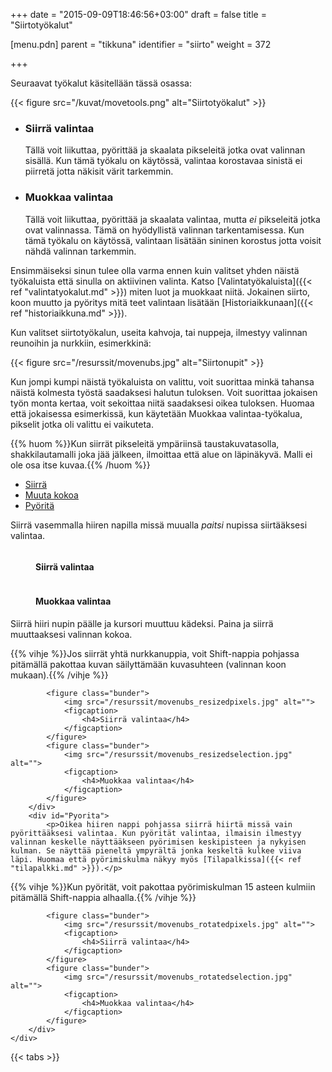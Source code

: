 ﻿+++
date = "2015-09-09T18:46:56+03:00"
draft = false
title = "Siirtotyökalut"

[menu.pdn]
	parent = "tikkuna"
	identifier = "siirto"
	weight = 372

+++

Seuraavat työkalut käsitellään tässä osassa:

{{< figure src="/kuvat/movetools.png" alt="Siirtotyökalut" >}}

*	### Siirrä valintaa

	Tällä voit liikuttaa, pyörittää ja skaalata pikseleitä jotka ovat valinnan sisällä. Kun tämä työkalu on käytössä, valintaa korostavaa sinistä ei piirretä jotta näkisit värit tarkemmin.
	
*	### Muokkaa valintaa
	
	Tällä voit liikuttaa, pyörittää ja skaalata valintaa, mutta *ei* pikseleitä jotka ovat valinnassa. Tämä on hyödyllistä valinnan tarkentamisessa. Kun tämä työkalu on käytössä, 
	valintaan lisätään sininen korostus jotta voisit nähdä valinnan tarkemmin.
	
Ensimmäiseksi sinun tulee olla varma ennen kuin valitset yhden näistä työkaluista että sinulla on aktiivinen valinta. Katso [Valintatyökaluista]({{< ref "valintatyokalut.md" >}}) miten 
luot ja muokkaat niitä. Jokainen siirto, koon muutto ja pyöritys mitä teet valintaan lisätään [Historiaikkunaan]({{< ref "historiaikkuna.md" >}}).

Kun valitset siirtotyökalun, useita kahvoja, tai nuppeja, ilmestyy valinnan reunoihin ja nurkkiin, esimerkkinä:

{{< figure src="/resurssit/movenubs.jpg" alt="Siirtonupit" >}}

Kun jompi kumpi näistä työkaluista on valittu, voit suorittaa minkä tahansa näistä kolmesta työstä saadaksesi halutun tuloksen. Voit suorittaa jokaisen työn monta kertaa, voit 
sekoittaa niitä saadaksesi oikea tuloksen. Huomaa että jokaisessa esimerkissä, kun käytetään Muokkaa valintaa-työkalua, pikselit jotka oli valittu ei vaikuteta.

{{% huom %}}Kun siirrät pikseleitä ympäriinsä taustakuvatasolla, shakkilautamalli joka jää jälkeen, ilmoittaa että alue on läpinäkyvä. Malli ei ole osa itse kuvaa.{{% /huom %}}

<div id="tabs">
	<ul class="tabs">
		<li><a href="#Siirra">Siirrä</a></li>
		<li><a href="#Muuta">Muuta kokoa</a></li>
		<li><a href="#Pyorita">Pyöritä</a></li>
	</ul>
	<div class="tabcontents">
		<div id="Siirra">
			<p>Siirrä vasemmalla hiiren napilla missä muualla <em>paitsi</em> nupissa siirtääksesi valintaa.</p>
			<figure class="bunder">
				<img src="/resurssit/movenubs_movedpixels.jpg" alt="">
				<figcaption>
					<h4>Siirrä valintaa</h4>
				</figcaption>
			</figure>
			<figure class="bunder">
				<img src="/resurssit/movenubs_movedselection.jpg" alt="">
				<figcaption>
					<h4>Muokkaa valintaa</h4>
				</figcaption>
			</figure>
		</div>
		<div id="Muuta">
			<p>Siirrä hiiri nupin päälle ja kursori muuttuu kädeksi. Paina ja siirrä muuttaaksesi valinnan kokoa.</p>
			
{{% vihje %}}Jos siirrät yhtä nurkkanuppia, voit Shift-nappia pohjassa pitämällä pakottaa kuvan säilyttämään kuvasuhteen (valinnan koon mukaan).{{% /vihje %}}
			
			<figure class="bunder">
				<img src="/resurssit/movenubs_resizedpixels.jpg" alt="">
				<figcaption>
					<h4>Siirrä valintaa</h4>
				</figcaption>
			</figure>
			<figure class="bunder">
				<img src="/resurssit/movenubs_resizedselection.jpg" alt="">
				<figcaption>
					<h4>Muokkaa valintaa</h4>
				</figcaption>
			</figure>
		</div>
		<div id="Pyorita">
			<p>Oikea hiiren nappi pohjassa siirrä hiirtä missä vain pyörittääksesi valintaa. Kun pyörität valintaa, ilmaisin ilmestyy valinnan keskelle näyttääkseen pyörimisen keskipisteen ja nykyisen kulman. Se näyttää pieneltä ympyrältä jonka keskeltä kulkee viiva läpi. Huomaa että pyörimiskulma näkyy myös [Tilapalkissa]({{< ref "tilapalkki.md" >}}).</p>
			
{{% vihje %}}Kun pyörität, voit pakottaa pyörimiskulman 15 asteen kulmiin pitämällä Shift-nappia alhaalla.{{% /vihje %}}
			
			<figure class="bunder">
				<img src="/resurssit/movenubs_rotatedpixels.jpg" alt="">
				<figcaption>
					<h4>Siirrä valintaa</h4>
				</figcaption>
			</figure>
			<figure class="bunder">
				<img src="/resurssit/movenubs_rotatedselection.jpg" alt="">
				<figcaption>
					<h4>Muokkaa valintaa</h4>
				</figcaption>
			</figure>
		</div>
	</div>
</div>

{{< tabs >}}
